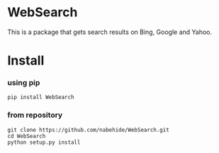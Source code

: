 # WebSearch

This is a package that gets search results on Bing, Google and Yahoo.

# Install

### using pip

```
pip install WebSearch
```

### from repository

```
git clone https://github.com/nabehide/WebSearch.git
cd WebSearch
python setup.py install
```

# 
